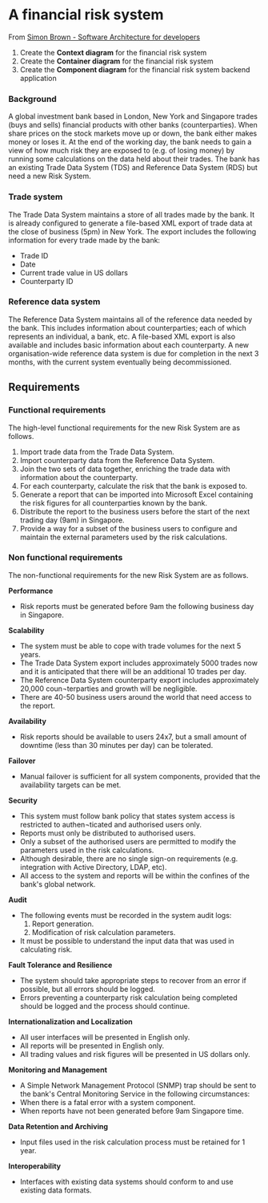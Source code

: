 # A financial risk system

From [Simon Brown - Software Architecture for developers](https://www.codingthearchitecture.com)

1. Create the **Context diagram** for the financial risk system
2. Create the **Container diagram** for the financial risk system
3. Create the **Component diagram** for the financial risk system backend application

### Background

A global investment bank based in London, New York and Singapore trades (buys and sells) financial products with other banks (counterparties). When share prices on the stock markets move up or down, the bank either makes money or loses it. At the end of the working day, the bank needs to gain a view of how much risk they are exposed to (e.g. of losing money) by running some calculations on the data held about their trades. The bank has an existing Trade Data System (TDS) and Reference Data System (RDS) but need a new Risk System. 

### Trade system

The Trade Data System maintains a store of all trades made by the bank. It is already configured to generate a file-based XML export of trade data at the close of business (5pm) in New York. 
The export includes the following information for every trade made by the bank: 
- Trade ID 
- Date 
- Current trade value in US dollars 
- Counterparty ID 

### Reference data system

The Reference Data System maintains all of the reference data needed by the bank. This includes information about counterparties; each of which represents an individual, a bank, etc. A file-based XML export is also available and includes basic information about each counterparty. A new organisation-wide reference data system is due for completion in the next 3 months, with the current system eventually being decommissioned.

## Requirements

### Functional requirements

The high-level functional requirements for the new Risk System are as follows.

1.	Import trade data from the Trade Data System.
2.	Import counterparty data from the Reference Data System.
3.	Join the two sets of data together, enriching the trade data with information about the counterparty.
4.	For each counterparty, calculate the risk that the bank is exposed to.
5.	Generate a report that can be imported into Microsoft Excel containing the risk figures for all counterparties known by the bank.
6.	Distribute the report to the business users before the start of the next trading day (9am) in Singapore.
7.	Provide a way for a subset of the business users to configure and maintain the external parameters used by the risk calculations.

### Non functional requirements

The non-functional requirements for the new Risk System are as follows.

**Performance**
- Risk reports must be generated before 9am the following business day in Singapore.

**Scalability**
- The system must be able to cope with trade volumes for the next 5 years.
- The Trade Data System export includes approximately 5000 trades now and it is anticipated that there will be an additional 10 trades per day.
- The Reference Data System counterparty export includes approximately 20,000 coun¬terparties and growth will be negligible.
- There are 40-50 business users around the world that need access to the report.

**Availability**
- Risk reports should be available to users 24x7, but a small amount of downtime (less than 30 minutes per day) can be tolerated.
 
**Failover**
- Manual failover is sufficient for all system components, provided that the availability targets can be met.

**Security**
- This system must follow bank policy that states system access is restricted to authen¬ticated and authorised users only.
- Reports must only be distributed to authorised users.
- Only a subset of the authorised users are permitted to modify the parameters used in the risk calculations.
- Although desirable, there are no single sign-on requirements (e.g. integration with Active Directory, LDAP, etc).
- All access to the system and reports will be within the confines of the bank's global network.

**Audit**
- The following events must be recorded in the system audit logs:
    1. Report generation.
    2. Modification of risk calculation parameters.
- It must be possible to understand the input data that was used in calculating risk.

**Fault Tolerance and Resilience**
- The system should take appropriate steps to recover from an error if possible, but all errors should be logged.
- Errors preventing a counterparty risk calculation being completed should be logged and the process should continue.

**Internationalization and Localization**
- All user interfaces will be presented in English only.
- All reports will be presented in English only.
- All trading values and risk figures will be presented in US dollars only.

**Monitoring and Management**
- A Simple Network Management Protocol (SNMP) trap should be sent to the bank's Central Monitoring Service in the following circumstances:
- When there is a fatal error with a system component.
- When reports have not been generated before 9am Singapore time.

**Data Retention and Archiving**
- Input files used in the risk calculation process must be retained for 1 year.

**Interoperability**
- Interfaces with existing data systems should conform to and use existing data formats.
